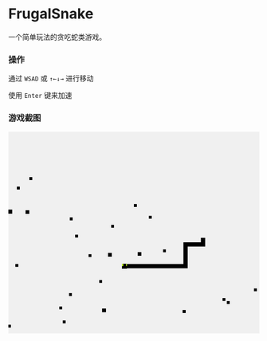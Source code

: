# FrugalSnake
一个简单玩法的贪吃蛇类游戏。

### 操作
通过 `WSAD` 或 `↑←↓→` 进行移动

使用 `Enter` 键来加速

### 游戏截图
![游戏截图](https://github.com/Zhiyesh/FrugalSnake/blob/main/Screenshot.png)

